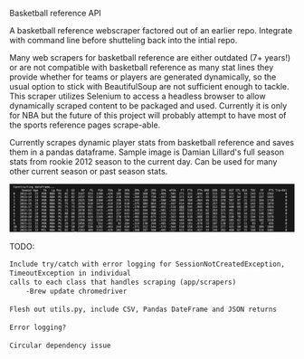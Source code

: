 Basketball reference API

A basketball reference webscraper factored out of an earlier repo. Integrate with
command line before shutteling back into the intial repo.

Many web scrapers for basketball reference are either outdated (7+ years!) or are not compatible with 
basketball reference as many stat lines they provide whether for teams or players are generated dynamically, 
so the usual option to stick with BeautifulSoup are not sufficient enough to tackle. This scraper utilizes Selenium 
to access a headless browser to allow dynamically scraped content to be packaged and used. Currently it is only for NBA 
but the future of this project will probably attempt to have most of the sports reference pages scrape-able.

Currently scrapes dynamic player stats from basketball reference and saves them in a pandas dataframe. 
Sample image is Damian Lillard's full season stats from rookie 2012 season to the current day. Can be
used for many other current season or past season stats.

![Dataframe image](/img/67813C0A-6A95-4D52-8F11-1CFF6D5C3764.jpeg)


TODO:

    Include try/catch with error logging for SessionNotCreatedException, TimeoutException in individual
    calls to each class that handles scraping (app/scrapers)
        -Brew update chromedriver

    Flesh out utils.py, include CSV, Pandas DateFrame and JSON returns

    Error logging? 

    Circular dependency issue
